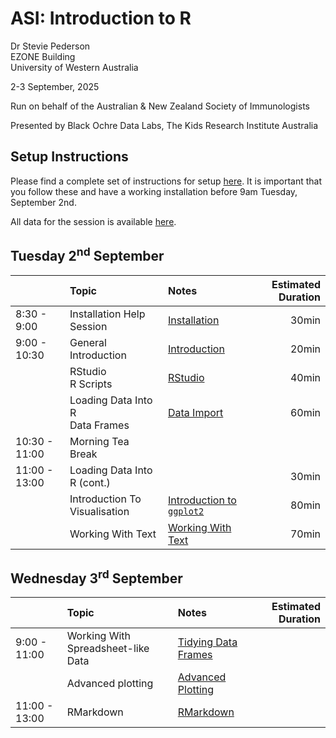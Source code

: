 ASI: Introduction to R
================
Dr Stevie Pederson  
EZONE Building  
University of Western Australia

2-3 September, 2025

Run on behalf of the Australian & New Zealand Society of Immunologists

Presented by Black Ochre Data Labs, The Kids Research Institute
Australia

## Setup Instructions

Please find a complete set of instructions for setup
[here](installation.html). It is important that you follow these and
have a working installation before 9am Tuesday, September 2nd.

All data for the session is available [here](data.zip).

## Tuesday 2<sup>nd</sup> September

|  | Topic | Notes | Estimated Duration |
|:---|:---|:---|---:|
| 8:30 - 9:00 | Installation Help Session | [Installation](installation.html) | 30min |
| 9:00 - 10:30 | General Introduction | [Introduction](intro.html) | 20min |
|  | RStudio <br>R Scripts | [RStudio](rstudio.html) | 40min |
|  | Loading Data Into R<br>Data Frames | [Data Import](data_import.html) | 60min |
| 10:30 - 11:00 | Morning Tea Break |  |  |
| 11:00 - 13:00 | Loading Data Into R (cont.) |  | 30min |
|  | Introduction To Visualisation | [Introduction to `ggplot2`](intro_visualisation.html) | 80min |
|  | Working With Text | [Working With Text](text.html) | 70min |

## Wednesday 3<sup>rd</sup> September

|  | Topic | Notes | Estimated Duration |
|:---|:---|:---|---:|
| 9:00 - 11:00 | Working With Spreadsheet-like Data | [Tidying Data Frames](spreadsheet.html) |  |
|  | Advanced plotting | [Advanced Plotting](advanced_ggplot.html) |  |
| 11:00 - 13:00 | RMarkdown | [RMarkdown](rmarkdown.html) |  |
